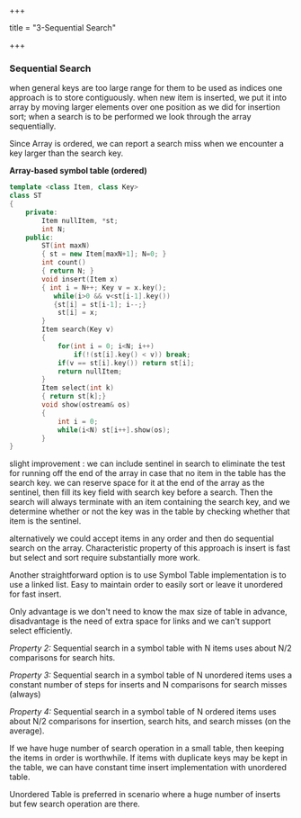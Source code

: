 +++

title = "3-Sequential Search"

+++

### Sequential Search

when general keys are too large range for them to be used as indices one approach is to store contiguously. when new item is inserted, we put it into array by moving larger elements over one position as we did for insertion sort; when a search is to be performed we look through the array sequentially.

Since Array is ordered, we can report a search miss when we encounter a key larger than the search key.

**Array-based symbol table (ordered)**

````c++
template <class Item, class Key>
class ST
{
    private:
    	Item nullItem, *st;
    	int N;
    public:
    	ST(int maxN)
        { st = new Item[maxN+1]; N=0; }
    	int count()
        { return N; }
    	void insert(Item x)
        { int i = N++; Key v = x.key();
           while(i>0 && v<st[i-1].key())
           {st[i] = st[i-1]; i--;}
        	st[i] = x;
        }
    	Item search(Key v)
        {
            for(int i = 0; i<N; i++)
                if(!(st[i].key() < v)) break;
            if(v == st[i].key()) return st[i];
            return nullItem;
        }
    	Item select(int k)
        { return st[k];}
    	void show(ostream& os)
        {
            int i = 0;
            while(i<N) st[i++].show(os);
        }
}
````

slight improvement : we can include sentinel in search to eliminate the test for running off the end of the array in case that no item in the table has the search key. we can reserve space for it at the end of the array as the sentinel, then fill its key field with search key before a search. Then the search will always terminate with an item containing the search key, and we determine whether or not the key was in the table by checking whether that item is the sentinel.

alternatively we could accept items in any order and then do sequential search on the array. Characteristic property of this approach is insert is fast but select and sort require substantially more work.

Another straightforward option is to use Symbol Table implementation is to use a linked list. Easy to maintain order to easily sort or leave it unordered for fast insert.

Only advantage is we don't need to know the max size of table in advance, disadvantage is the need of extra space for links and we can't support select efficiently.

*Property 2:* Sequential search in a symbol table with N items uses about N/2 comparisons for search hits.

*Property 3:* Sequential search in a symbol table of N unordered items uses a constant number of steps for inserts and N comparisons for search misses (always)

*Property 4:* Sequential search in a symbol table of N ordered items uses about N/2 comparisons for insertion, search hits, and search misses (on the average).

If we have huge number of search operation in a small table, then keeping the items in order is worthwhile. If items with duplicate keys may be kept in the table, we can have constant time insert implementation with unordered table.

Unordered Table is preferred in scenario where a huge number of inserts but few search operation are there.